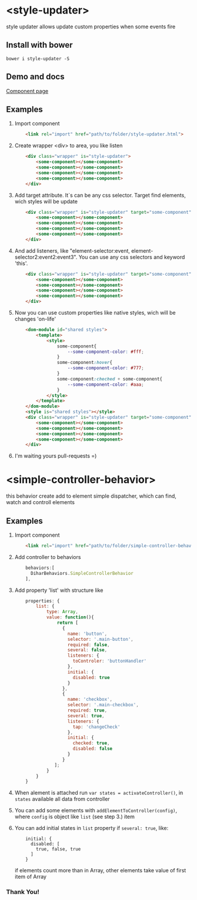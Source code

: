 # \<style-updater\>

style updater allows update custom properties when some events fire 

## Install with bower

```
bower i style-updater -S
``` 

## Demo and docs

[Component page](https://dihar.github.io/components/style-updater)

## Examples

1. Import component

	```html
		<link rel="import" href="path/to/folder/style-updater.html">
	```
2. Create wrapper \<div\> to area, you like listen

	```html
		<div class="wrapper" is="style-updater">
			<some-component></some-component>
			<some-component></some-component>
			<some-component></some-component>
			<some-component></some-component>
		</div>
	```
3. Add target attribute. It`s can be any css selector. Target find elements, wich styles will be update

	```html
		<div class="wrapper" is="style-updater" target="some-component">
			<some-component></some-component>
			<some-component></some-component>
			<some-component></some-component>
			<some-component></some-component>
		</div>
	```
4. And add listeners, like "element-selector:event, element-selector2:event2:event3". You can use any css selectors and keyword 'this'.

	```html
		<div class="wrapper" is="style-updater" target="some-component" events="this:mousemove, some-component:click|touchend">
			<some-component></some-component>
			<some-component></some-component>
			<some-component></some-component>
			<some-component></some-component>
		</div>
	```
5. Now you can use custom properties like native styles, wich will be changes 'on-life'

	```html
		<dom-module id="shared styles">
			<template>
				<style>
					some-component{
						--some-component-color: #fff;
					}
					some-component:hover{
						--some-component-color: #777;
					}
					some-component:cheched + some-component{
						--some-component-color: #aaa;
					}
				</style>
			</template>
		</dom-module>
		<style is="shared styles"></style>
		<div class="wrapper" is="style-updater" target="some-component" events="this:mousemove, some-component:click">
			<some-component></some-component>
			<some-component></some-component>
			<some-component></some-component>
			<some-component></some-component>
		</div>
	```
6. I'm waiting yours pull-requests =)

# \<simple-controller-behavior\>

this behavior create add to element simple dispatcher, which can find, watch and controll elements

## Examples

1. Import component

	```html
		<link rel="import" href="path/to/folder/simple-controller-behavior.html">
	```
2. Add controller to behaviors
	```javascript
		behaviors:[
		  DiharBehaviors.SimpleControllerBehavior
		],
	```
3. Add property 'list' with structure like
	```javascript
		properties: {
			list: {
				type: Array,
				value: function(){
					return [
			          {						
			            name: 'button',
			            selector: '.main-button',
			            required: false,
			            several: false,
			            listeners: {
			              toControler: 'buttonHandler'
			            },
			            initial: {
			              disabled: true
			            }
			          },
			          {
			            name: 'checkbox',
			            selector: '.main-checkbox',
			            required: true,
			            several: true,
			            listeners: {
			              tap: 'changeCheck'
			            },
			            initial: {
			              checked: true,
			              disabled: false
			            }
			          }
		           ];			
				}
			}
		}
	```
4. When alement is attached run `var states = activateController()`, in `states` available all data from controller
5. You can add some elements with `addElementToController(config)`, where `config` is object like `list` (see step 3.) item
6. You can add initial states in `list` property if `several: true`, like:
	```
		initial: {
		  disabled: [
			true, false, true
		  ]
		}
	```
	if elements count more than in Array, other elements take value of first item of Array

### Thank You!